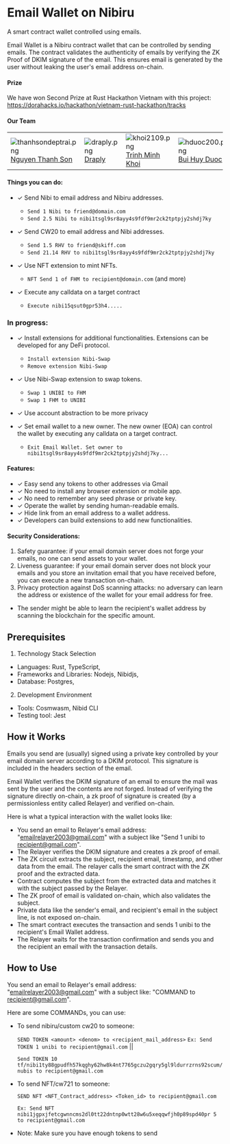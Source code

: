 # Email Wallet on Nibiru

A smart contract wallet controlled using emails.


Email Wallet is a Nibiru contract wallet that can be controlled by sending emails. The contract validates the authenticity of emails by verifying the ZK Proof of DKIM signature of the email. This ensures email is generated by the user without leaking the user's email address on-chain.

#### Prize

We have won Second Prize at Rust Hackathon Vietnam with this project: https://dorahacks.io/hackathon/vietnam-rust-hackathon/tracks

#### Our Team

|  |  |  |  |
| :--- | :--- | :--- | :--- |
|  ![thanhsondeptrai.png](https://avatars.githubusercontent.com/u/69808662?) [Nguyen Thanh Son](https://github.com/bjergsen243) | ![draply.png](https://avatars.githubusercontent.com/u/74479681) [Draply](https://github.com/Draply) | ![khoi2109.png](https://avatars.githubusercontent.com/u/48615950) [Trinh Minh Khoi](https://github.com/khoikhtn) | ![hduoc200.png](https://avatars.githubusercontent.com/hduoc2003) [Bui Huy Duoc](https://github.com/hduoc2003) 

#### Things you can do:

- ✓ Send Nibi to email address and Nibiru addresses.
  - `Send 1 Nibi to friend@domain.com`
  - `Send 2.5 Nibi to nibi1tsgl9sr8ayy4s9fdf9mr2ck2tptpjy2shdj7ky`

- ✓ Send CW20 to email address and Nibi addresses.
  - `Send 1.5 RHV to friend@skiff.com`
  - `Send 21.14 RHV to nibi1tsgl9sr8ayy4s9fdf9mr2ck2tptpjy2shdj7ky`

- ✓ Use NFT extension to mint NFTs.
  - `NFT Send 1 of FHM to recipient@domain.com` (and more)

- ✓ Execute any calldata on a target contract
  - `Execute nibi15qsut0gpr53h4.....`

### In progress:

- ✓ Install extensions for additional functionalities. Extensions can be developed for any DeFi protocol.
  - `Install extension Nibi-Swap`
  - `Remove extension Nibi-Swap`

- ✓ Use Nibi-Swap extension to swap tokens.
  - `Swap 1 UNIBI to FHM`
  - `Swap 1 FHM to UNIBI`
 
- ✓ Use account abstraction to be more privacy

- ✓ Set email wallet to a new owner. The new owner (EOA) can control the wallet by executing any calldata on a target contract.
  - `Exit Email Wallet. Set owner to nibi1tsgl9sr8ayy4s9fdf9mr2ck2tptpjy2shdj7ky...`

#### Features:
- ✓ Easy send any tokens to other addresses via Gmail
- ✓ No need to install any browser extension or mobile app.
- ✓ No need to remember any seed phrase or private key.
- ✓ Operate the wallet by sending human-readable emails.
- ✓ Hide link from an email address to a wallet address.
- ✓ Developers can build extensions to add new functionalities.

#### Security Considerations:
1. Safety guarantee: if your email domain server does not forge your emails, no one can send assets to your wallet.
2. Liveness guarantee: if your email domain server does not block your emails and you store an invitation email that you have received before, you can execute a new transaction on-chain.
3. Privacy protection against DoS scanning attacks: no adversary can learn the address or existence of the wallet for your email address for free.
- The sender might be able to learn the recipient's wallet address by scanning the blockchain for the specific amount.



## Prerequisites
1. Technology Stack Selection
- Languages: Rust, TypeScript,
- Frameworks and Libraries: Nodejs, Nibidjs,
- Database: Postgres,
  
2. Development Environment
- Tools: Cosmwasm, Nibid CLI
- Testing tool: Jest


## How it Works
Emails you send are (usually) signed using a private key controlled by your email domain server according to a DKIM protocol. This signature is included in the headers section of the email.

Email Wallet verifies the DKIM signature of an email to ensure the mail was sent by the user and the contents are not forged. Instead of verifying the signature directly on-chain, a zk proof of signature is created (by a permissionless entity called Relayer) and verified on-chain.

Here is what a typical interaction with the wallet looks like:

- You send an email to Relayer's email address: "emailrelayer2003@gmail.com" with a subject like "Send 1 unibi to recipient@gmail.com".
- The Relayer verifies the DKIM signature and creates a zk proof of email.
- The ZK circuit extracts the subject, recipient email, timestamp, and other data from the email.
The relayer calls the smart contract with the ZK proof and the extracted data.
- Contract computes the subject from the extracted data and matches it with the subject passed by the Relayer.
- The ZK proof of email is validated on-chain, which also validates the subject.
- Private data like the sender's email, and recipient's email in the subject line, is not exposed on-chain.
- The smart contract executes the transaction and sends 1 unibi to the recipient's Email Wallet address.
- The Relayer waits for the transaction confirmation and sends you and the recipient an email with the transaction details.


## How to Use
You send an email to Relayer's email address: "emailrelayer2003@gmail.com" with a subject like: "COMMAND to recipient@gmail.com".

Here are some COMMANDs, you can use:
- To send nibiru/custom cw20 to someone:

  `SEND TOKEN <amount> <denom> to <recipient_mail_address>` 
  `Ex: Send TOKEN 1 unibi to recipient@gmail.com` ||

   `Send TOKEN 10 tf/nibi1ty88gpudfh57kqghy62hw8k4nt7765gczu2gqry5gl9ldurrzrns92scum/nubis to recipient@gmail.com`
- To send NFT/cw721 to someone:
  
  `SEND NFT <NFT_Contract_address> <Token_id> to recipient@gmail.com`
  
  `Ex: Send NFT nibi1jgpxjfetcgwnncms2dl0tt22dntnp0wtt28w6u5xeqqwfjh0p89spd40pr 5 to recipient@gmail.com`
* Note: Make sure you have enough tokens to send
